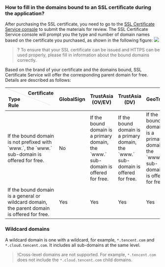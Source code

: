 
### How to fill in the domains bound to an SSL certificate during the application?
After purchasing the SSL certificate, you need to go to the [SSL Certificate Service console](https://console.cloud.tencent.com/certoverview) to submit the materials for review. The SSL Certificate Service console will prompt you the type and number of domain names based on the certificate you purchased, as shown in the following figure:
![](https://main.qcloudimg.com/raw/87f999fc76247c6ba04dbf364cd27cc0.png)

>? To ensure that your SSL certificate can be issued and HTTPS can be used properly, please fill in information about the bound domains correctly.

Based on the brand of your certificate and the domains bound, SSL Certificate Service will offer the corresponding parent domain for free. Details are described as follows:

<table>
<thead>
  <tr>
    <th style ="width:150px;height:45px;position:relative;text-align:left;padding:7px 10px;font-weight:700;" valign="top" ><div style="position:absolute;width:1px;height:158px;top:0;left:0;background-color: #d9d9d9;display:block;transform:rotate(-69deg);transform-origin:top;valign=top;"></div>&nbsp;&nbsp;&nbsp;&nbsp;&nbsp;&nbsp;&nbsp;&nbsp;&nbsp;&nbsp;&nbsp;&nbsp;&nbsp;&nbsp;&nbsp;Certificate Type<br>Rule</th>
    <th>GlobalSign</th>
    <th>TrustAsia (OV/EV)</th>
    <th>TrustAsia (DV)</th>
    <th>GeoTrust</th>
  </tr>
</thead>
<tbody>
  <tr>
    <td>If the bound domain is not prefixed with `www.`, the `www.` sub-domain is offered for free.</td>
    <td>No</td>
    <td>If the bound domain is a primary domain, the `www.` sub-domain is offered for free.</td>
    <td>If the bound domain is a primary domain, the `www.` sub-domain is offered for free.</td>
    <td>If the bound domain is a primary domain, the `www.` sub-domain is offered for free.</td>
  </tr>
  <tr>
    <td>If the bound domain is a general or wildcard domain, the parent domain is offered for free.</td>
    <td>Yes</td>
    <td>Yes</td>
    <td>Yes</td>
    <td>Yes</td>
  </tr>
</tbody>
</table>

### Wildcard domains
A wildcard domain is one with a wildcard, for example, `*.tencent.com` and `*.cloud.tencent.com`. It includes all sub-domains at the same level.
>!Cross-level domains are not supported. For example, `*.tencent.com` does not include the `*.cloud.tencent.com` child domains.
